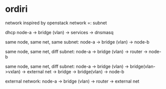 # ordiri

network inspired by openstack
network =: subnet


dhcp
node-a -> bridge (vlan) -> services -> dnsmasq

same node, same net, same subnet:
node-a -> bridge (vlan) -> node-b

same node, same net, diff subnet:
node-a -> bridge (vlan) -> router -> node-b

same node, same net, diff subnet:
node-a -> bridge (vlan) -> bridge(vlan->vxlan) -> external net -> bridge -> bridge(vlan) -> node-b

external network:
node-a -> bridge (vlan) -> router -> external net
